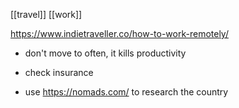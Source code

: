 [[travel]]
[[work]]

https://www.indietraveller.co/how-to-work-remotely/
- don't move to often, it kills productivity
- check insurance

- use https://nomads.com/ to research the country